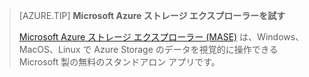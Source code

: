 > [AZURE.TIP] **Microsoft Azure ストレージ エクスプローラーを試す**
> 
> [Microsoft Azure ストレージ エクスプローラー (MASE)](../articles/vs-azure-tools-storage-manage-with-storage-explorer.md) は、Windows、MacOS、Linux で Azure Storage のデータを視覚的に操作できる Microsoft 製の無料のスタンドアロン アプリです。

<!---HONumber=AcomDC_0720_2016-->